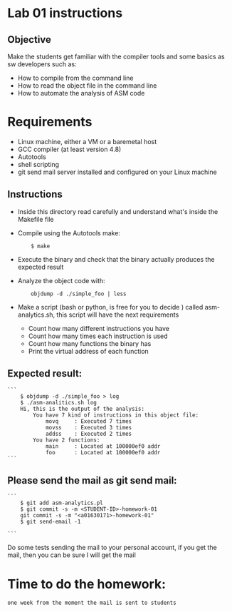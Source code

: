 # Lab 01 instructions

## Objective

Make the students get familiar with the compiler tools and some basics as sw
developers such as:

* How to compile from the command line
* How to read the object file in the command line
* How to automate the analysis of ASM code

# Requirements

* Linux machine, either a VM or a baremetal host
* GCC compiler (at least version 4.8)
* Autotools
* shell scripting
* git send mail server installed and configured on your Linux machine

## Instructions

* Inside this directory read carefully and understand what's inside the Makefile
  file
* Compile using the Autotools make:

    ```
        $ make
    ```
* Execute the binary and check that the binary actually produces the expected
  result
* Analyze the object code with:

    ```
        objdump -d ./simple_foo | less
    ```
* Make a script (bash or python, is free for you to decide ) called
  asm-analytics.sh, this script will have the next requirements

    * Count how many different instructions you have
    * Count how many times each instruction is used
    * Count how many functions the binary has
    * Print the virtual address of each function

## Expected result:

    ```
        $ objdump -d ./simple_foo > log
        $ ./asm-analitics.sh log
        Hi, this is the output of the analysis:
            You have 7 kind of instructions in this object file:
                movq     : Executed 7 times
                movss    : Executed 3 times
                addss    : Executed 2 times
            You have 2 functions:
                main     : Located at 100000ef0 addr
                foo      : Located at 100000ef0 addr
    ```
## Please send the mail as git send mail:

    ```
        $ git add asm-analytics.pl
        $ git commit -s -m <STUDENT-ID>-homework-01
        git commit -s -m "<a01630171>-homework-01"
        $ git send-email -1

    ```
Do some tests sending the mail to your personal account, if you get the mail,
then you can be sure I will get the mail

# Time to do the homework:

    one week from the moment the mail is sent to students

